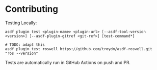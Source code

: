 # Contributing

Testing Locally:

```shell
asdf plugin test <plugin-name> <plugin-url> [--asdf-tool-version <version>] [--asdf-plugin-gitref <git-ref>] [test-command*]

# TODO: adapt this
asdf plugin test roswell https://github.com/troydm/asdf-roswell.git "ros --version"
```

Tests are automatically run in GitHub Actions on push and PR.
